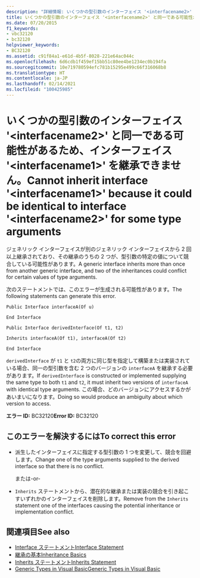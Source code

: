 ```yaml
---
description: "詳細情報: いくつかの型引数のインターフェイス '<interfacename2>' と同一である可能性があるため、インターフェイス '<interfacename1>' を継承できません"
title: いくつかの型引数のインターフェイス '<interfacename2>' と同一である可能性があるため、インターフェイス '<interfacename1>' を継承できません。
ms.date: 07/20/2015
f1_keywords:
- vbc32120
- bc32120
helpviewer_keywords:
- BC32120
ms.assetid: c91f84a1-e61d-4b5f-8028-221e64ac044c
ms.openlocfilehash: 6d6cdb1f459ef15bb51c80ee4be1234ec0b194fa
ms.sourcegitcommit: 10e719780594efc781b15295e499c66f316068b8
ms.translationtype: HT
ms.contentlocale: ja-JP
ms.lasthandoff: 02/14/2021
ms.locfileid: "100425985"
---
```

# <a name="cannot-inherit-interface-interfacename1-because-it-could-be-identical-to-interface-interfacename2-for-some-type-arguments"></a><span data-ttu-id="753cc-103">いくつかの型引数のインターフェイス '\<interfacename2>' と同一である可能性があるため、インターフェイス '\<interfacename1>' を継承できません。</span><span class="sxs-lookup"><span data-stu-id="753cc-103">Cannot inherit interface '\<interfacename1>' because it could be identical to interface '\<interfacename2>' for some type arguments</span></span>

<span data-ttu-id="753cc-104">ジェネリック インターフェイスが別のジェネリック インターフェイスから 2 回以上継承されており、その継承のうちの 2 つが、型引数の特定の値について競合している可能性があります。</span><span class="sxs-lookup"><span data-stu-id="753cc-104">A generic interface inherits more than once from another generic interface, and two of the inheritances could conflict for certain values of type arguments.</span></span>  
  
 <span data-ttu-id="753cc-105">次のステートメントでは、このエラーが生成される可能性があります。</span><span class="sxs-lookup"><span data-stu-id="753cc-105">The following statements can generate this error.</span></span>  
  
 `Public Interface interfaceA(Of u)`  
  
 `End Interface`  
  
 `Public Interface derivedInterface(Of t1, t2)`  
  
 `Inherits interfaceA(Of t1), interfaceA(Of t2)`  
  
 `End Interface`  
  
 <span data-ttu-id="753cc-106">`derivedInterface` が `t1` と `t2`の両方に同じ型を指定して構築または実装されている場合、同一の型引数を含む 2 つのバージョンの `interfaceA` を継承する必要があります。</span><span class="sxs-lookup"><span data-stu-id="753cc-106">If `derivedInterface` is constructed or implemented supplying the same type to both `t1` and `t2`, it must inherit two versions of `interfaceA` with identical type arguments.</span></span> <span data-ttu-id="753cc-107">この場合、どのバージョンにアクセスするかがあいまいになります。</span><span class="sxs-lookup"><span data-stu-id="753cc-107">Doing so would produce an ambiguity about which version to access.</span></span>  
  
 <span data-ttu-id="753cc-108">**エラー ID:** BC32120</span><span class="sxs-lookup"><span data-stu-id="753cc-108">**Error ID:** BC32120</span></span>  
  
## <a name="to-correct-this-error"></a><span data-ttu-id="753cc-109">このエラーを解決するには</span><span class="sxs-lookup"><span data-stu-id="753cc-109">To correct this error</span></span>  
  
- <span data-ttu-id="753cc-110">派生したインターフェイスに指定する型引数の 1 つを変更して、競合を回避します。</span><span class="sxs-lookup"><span data-stu-id="753cc-110">Change one of the type arguments supplied to the derived interface so that there is no conflict.</span></span>  
  
     <span data-ttu-id="753cc-111">または</span><span class="sxs-lookup"><span data-stu-id="753cc-111">-or-</span></span>  
  
- <span data-ttu-id="753cc-112">`Inherits` ステートメントから、潜在的な継承または実装の競合を引き起こすいずれかのインターフェイスを削除します。</span><span class="sxs-lookup"><span data-stu-id="753cc-112">Remove from the `Inherits` statement one of the interfaces causing the potential inheritance or implementation conflict.</span></span>  
  
## <a name="see-also"></a><span data-ttu-id="753cc-113">関連項目</span><span class="sxs-lookup"><span data-stu-id="753cc-113">See also</span></span>

- [<span data-ttu-id="753cc-114">Interface ステートメント</span><span class="sxs-lookup"><span data-stu-id="753cc-114">Interface Statement</span></span>](../language-reference/statements/interface-statement.md)
- [<span data-ttu-id="753cc-115">継承の基本</span><span class="sxs-lookup"><span data-stu-id="753cc-115">Inheritance Basics</span></span>](../programming-guide/language-features/objects-and-classes/inheritance-basics.md)
- [<span data-ttu-id="753cc-116">Inherits ステートメント</span><span class="sxs-lookup"><span data-stu-id="753cc-116">Inherits Statement</span></span>](../language-reference/statements/inherits-statement.md)
- [<span data-ttu-id="753cc-117">Generic Types in Visual Basic</span><span class="sxs-lookup"><span data-stu-id="753cc-117">Generic Types in Visual Basic</span></span>](../programming-guide/language-features/data-types/generic-types.md)
